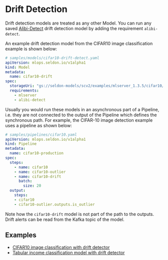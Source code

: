 # Drift Detection

Drift detection models are treated as any other Model. You can run any saved
[Alibi-Detect](https://github.com/SeldonIO/alibi-detect) drift detection model by
adding the requirement `alibi-detect`.

An example drift detection model from the CIFAR10 image classification example is shown below:

```yaml
# samples/models/cifar10-drift-detect.yaml
apiVersion: mlops.seldon.io/v1alpha1
kind: Model
metadata:
  name: cifar10-drift
spec:
  storageUri: "gs://seldon-models/scv2/examples/mlserver_1.3.5/cifar10/drift-detector"
  requirements:
    - mlserver
    - alibi-detect
```

Usually you would run these models in an asynchronous part of a Pipeline, i.e. they are not
connected to the output of the Pipeline which defines the synchronous path. For example, the
CIFAR-10 image detection example uses a pipeline as shown below:

```yaml
# samples/pipelines/cifar10.yaml
apiVersion: mlops.seldon.io/v1alpha1
kind: Pipeline
metadata:
  name: cifar10-production
spec:
  steps:
    - name: cifar10
    - name: cifar10-outlier
    - name: cifar10-drift
      batch:
        size: 20
  output:
    steps:
    - cifar10
    - cifar10-outlier.outputs.is_outlier
```

Note how the `cifar10-drift` model is not part of the path to the outputs. Drift alerts can be
read from the Kafka topic of the model.

## Examples

* [CIFAR10 image classification with drift detector](examples/cifar10.md)
* [Tabular income classification model with drift detector](examples/income.md)
